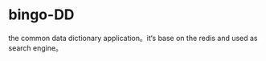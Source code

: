 # bingo-DD
the common data dictionary application。it‘s base on the redis and used as search engine。 
